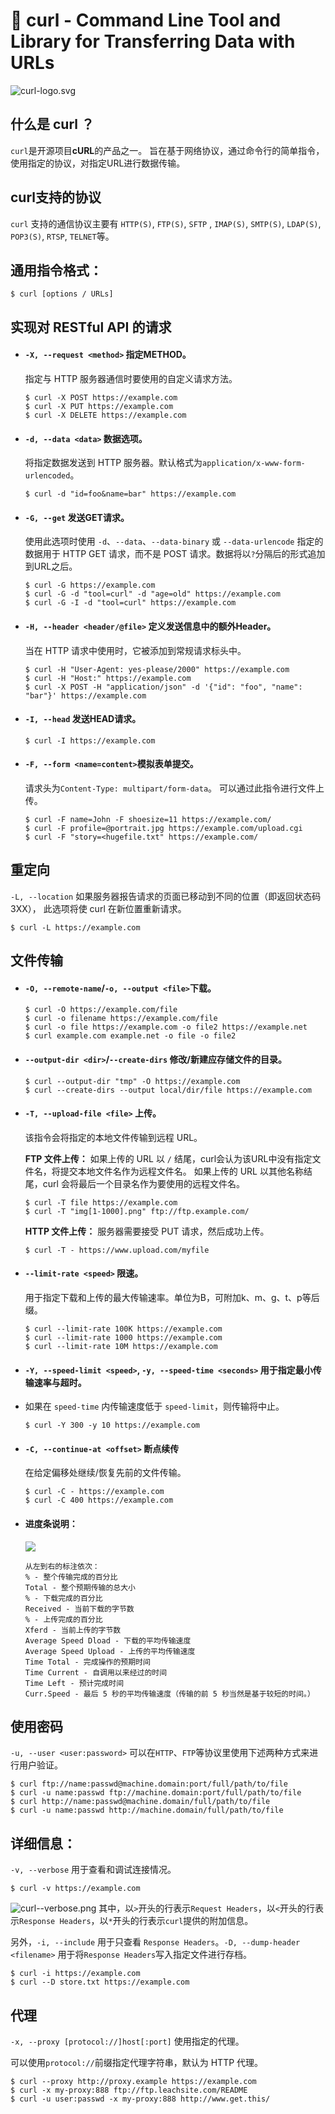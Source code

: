 # 🥦 curl - Command Line Tool and Library for Transferring Data with URLs 

![curl-logo.svg](../static/images/curl__logo.svg)
##  什么是 curl ？
`curl`是开源项目**cURL**的产品之一。
旨在基于网络协议，通过命令行的简单指令，使用指定的协议，对指定URL进行数据传输。


##  curl支持的协议
`curl` 支持的通信协议主要有 `HTTP(S)`, `FTP(S)`, `SFTP` , `IMAP(S)`, `SMTP(S)`,
`LDAP(S)`, `POP3(S)`, `RTSP`, `TELNET`等。

##  通用指令格式：
```
$ curl [options / URLs]
```
## 实现对 RESTful API 的请求
- #### `-X, --request <method>`  指定METHOD。
  指定与 HTTP 服务器通信时要使用的自定义请求方法。
  ```
  $ curl -X POST https://example.com
  $ curl -X PUT https://example.com
  $ curl -X DELETE https://example.com
  ```
- #### `-d, --data <data>` 数据选项。
  将指定数据发送到 HTTP 服务器。默认格式为`application/x-www-form-urlencoded`。
  ```
  $ curl -d "id=foo&name=bar" https://example.com
  ```
- #### `-G, --get` 发送GET请求。
  使用此选项时使用 `-d`、`--data`、`--data-binary` 或 `--data-urlencode` 
  指定的数据用于 HTTP GET 请求，而不是 POST 请求。数据将以`?`分隔后的形式追加到URL之后。
  ```
  $ curl -G https://example.com
  $ curl -G -d "tool=curl" -d "age=old" https://example.com
  $ curl -G -I -d "tool=curl" https://example.com
  ```
- #### `-H, --header <header/@file>` 定义发送信息中的额外Header。
  当在 HTTP 请求中使用时，它被添加到常规请求标头中。
  ```
  $ curl -H "User-Agent: yes-please/2000" https://example.com
  $ curl -H "Host:" https://example.com
  $ curl -X POST -H "application/json" -d '{"id": "foo", "name": "bar"}' https://example.com
  ```
- #### `-I, --head` 发送HEAD请求。
  ```
  $ curl -I https://example.com
  ```
- #### `-F, --form <name=content>`模拟表单提交。
  请求头为`Content-Type: multipart/form-data`。
  可以通过此指令进行文件上传。
  ```
  $ curl -F name=John -F shoesize=11 https://example.com/
  $ curl -F profile=@portrait.jpg https://example.com/upload.cgi
  $ curl -F "story=<hugefile.txt" https://example.com/
  ```

## 重定向
`-L, --location` 如果服务器报告请求的页面已移动到不同的位置（即返回状态码 3XX），
此选项将使 curl 在新位置重新请求。
```
$ curl -L https://example.com
```

## 文件传输
- #### `-O, --remote-name`/`-o, --output <file>`下载。
  ```
  $ curl -O https://example.com/file
  $ curl -o filename https://example.com/file
  $ curl -o file https://example.com -o file2 https://example.net
  $ curl example.com example.net -o file -o file2
  ```
- #### `--output-dir <dir>`/`--create-dirs` 修改/新建应存储文件的目录。
  ```
  $ curl --output-dir "tmp" -O https://example.com
  $ curl --create-dirs --output local/dir/file https://example.com
  ```
- #### `-T, --upload-file <file>` 上传。
  该指令会将指定的本地文件传输到远程 URL。

  **FTP 文件上传：** 
  如果上传的 URL 以 `/` 结尾，curl会认为该URL中没有指定文件名，将提交本地文件名作为远程文件名。 
  如果上传的 URL 以其他名称结尾，curl 会将最后一个目录名作为要使用的远程文件名。
  ```
  $ curl -T file https://example.com
  $ curl -T "img[1-1000].png" ftp://ftp.example.com/
  ```
  **HTTP 文件上传：**
  服务器需要接受 PUT 请求，然后成功上传。
  ```
  $ curl -T - https://www.upload.com/myfile
  ```
- #### `--limit-rate <speed>` 限速。
  用于指定下载和上传的最大传输速率。单位为B，可附加k、m、g、t、p等后缀。
  ```
  $ curl --limit-rate 100K https://example.com
  $ curl --limit-rate 1000 https://example.com
  $ curl --limit-rate 10M https://example.com
  ```
- #### `-Y, --speed-limit <speed>`, `-y, --speed-time <seconds>`  用于指定最小传输速率与超时。
- 如果在 `speed-time` 内传输速度低于 `speed-limit`，则传输将中止。
  ```
  $ curl -Y 300 -y 10 https://example.com
  ```
- #### `-C, --continue-at <offset>` 断点续传
  在给定偏移处继续/恢复先前的文件传输。
  ```
  $ curl -C - https://example.com
  $ curl -C 400 https://example.com
  ``` 
- #### 进度条说明：
  ![](../static/images/curl__file_transfer.png)

  ```
  从左到右的标注依次：
  % - 整个传输完成的百分比
  Total - 整个预期传输的总大小
  % - 下载完成的百分比
  Received - 当前下载的字节数
  % - 上传完成的百分比
  Xferd - 当前上传的字节数
  Average Speed Dload - 下载的平均传输速度
  Average Speed Upload - 上传的平均传输速度
  Time Total - 完成操作的预期时间
  Time Current - 自调用以来经过的时间
  Time Left - 预计完成时间
  Curr.Speed - 最后 5 秒的平均传输速度（传输的前 5 秒当然是基于较短的时间。）
  ```

## 使用密码
`-u, --user <user:password>`
可以在`HTTP`、`FTP`等协议里使用下述两种方式来进行用户验证。

```
$ curl ftp://name:passwd@machine.domain:port/full/path/to/file
$ curl -u name:passwd ftp://machine.domain:port/full/path/to/file
$ curl http://name:passwd@machine.domain/full/path/to/file
$ curl -u name:passwd http://machine.domain/full/path/to/file
```

## 详细信息：
`-v, --verbose` 用于查看和调试连接情况。

```
$ curl -v https://example.com
```
![curl--verbose.png](../static/images/curl__verbose.png)
其中，以`>`开头的行表示`Request Headers`，以`<`开头的行表示`Response Headers`，以`*`开头的行表示`curl`提供的附加信息。

另外，`-i, --include` 用于只查看 `Response Headers`。`-D, --dump-header <filename>` 用于将`Response Headers`写入指定文件进行存档。

```
$ curl -i https://example.com
$ curl --D store.txt https://example.com
```

## 代理
`-x, --proxy [protocol://]host[:port]` 使用指定的代理。

可以使用`protocol://`前缀指定代理字符串，默认为 HTTP 代理。

```
$ curl --proxy http://proxy.example https://example.com
$ curl -x my-proxy:888 ftp://ftp.leachsite.com/README
$ curl -u user:passwd -x my-proxy:888 http://www.get.this/
```
